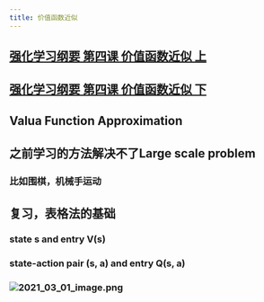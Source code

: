 ```yaml
---
title: 价值函数近似
---
```


## [强化学习纲要 第四课 价值函数近似 上](https://www.bilibili.com/video/BV11V411f7bi)
## [强化学习纲要 第四课 价值函数近似 下](https://www.bilibili.com/video/BV1w54y1d7se)
## Valua Function Approximation
## 之前学习的方法解决不了Large scale problem
### 比如围棋，机械手运动
## 复习，表格法的基础
### state s and entry V(s)
### state-action pair (s, a) and entry Q(s, a)
### ![2021_03_01_image.png](https://cdn.logseq.com/%2Fd86993cf-c7b9-4bba-9ff6-fe2074f1857c0078726d-5f0d-4870-a873-dfa55104ea2e2021_03_01_image.png?Expires=4768212364&Signature=nOaj7eDSzQms1L5ea84DtSdg-3EkyFfJUPjjjtcO1FBnT-gRXTPkV4qSSDKlakRXxo2Bzk1Hr93AZTJ4y4Bas~7Ko6R23HTKd0qq5mGDq-Ye9~Wu5lA57BQ2v0peMpWvxYSuzPiOmzjAj1GjGtm0BMkvvrZ7hgqDSRonPg0DYR3jFwDVmy7lhODkbI6y-QofeOq4BpxkunE1RakH~p9RxlXqtJAAIKwPPYUqs2uhxYxUJZ-QUCCTbCDjJSSfB5pnXOqI~NiMJtfSycqFiIe5nDbGjef3Dpr-eupviENkzt2rzO3Bl7lzHxVAf452Tt1Mp7d~-Y7MOpUMCfjE-T88fQ__&Key-Pair-Id=APKAJE5CCD6X7MP6PTEA)
###
